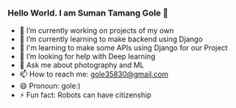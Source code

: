 ### Hello World. I am Suman Tamang Gole 👋

- 🔭 I’m currently working on projects of my own
- 🌱 I’m currently learning to make backend using Django
- 🤔 I'm learning to make some APIs using Django for our Project
- 🤔 I’m looking for help with Deep learning
- 💬 Ask me about photography and ML
- 📫 How to reach me: gole35830@gmail.com
- 😄 Pronoun: gole:)
- ⚡ Fun fact: Robots can have citizenship




